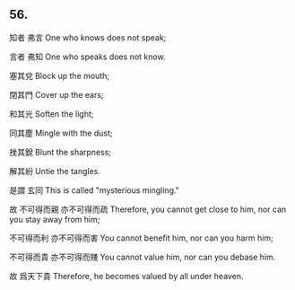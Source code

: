 ## 56.

知者
弗言
One who knows
does not speak;

言者
弗知
One who speaks
does not know.

塞其兌
Block up the mouth;

閉其門
Cover up the ears;

和其光
Soften the light;

同其塵
Mingle with the dust;

挫其銳
Blunt the sharpness;

解其紛
Untie the tangles.

是謂
玄同
This is called
"mysterious mingling."

故
不可得而親
亦不可得而疏
Therefore,
you cannot get close to him,
nor can you stay away from him;

不可得而利
亦不可得而害
You cannot beneﬁt him,
nor can you harm him;

不可得而貴
亦不可得而賤
You cannot value him,
nor can you debase him.

故
爲天下貴
Therefore,
he becomes valued by all under heaven.
